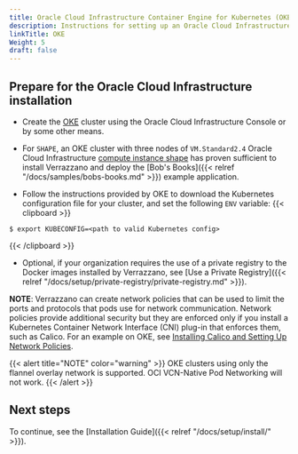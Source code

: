 ```yaml
---
title: Oracle Cloud Infrastructure Container Engine for Kubernetes (OKE)
description: Instructions for setting up an Oracle Cloud Infrastructure Container Engine for Kubernetes (OKE) cluster for Verrazzano
linkTitle: OKE
Weight: 5
draft: false
---
```


## Prepare for the Oracle Cloud Infrastructure installation

* Create the [OKE](https://docs.cloud.oracle.com/en-us/iaas/Content/ContEng/Concepts/contengoverview.htm) cluster using the Oracle Cloud Infrastructure Console or by some other means.  

* For `SHAPE`, an OKE cluster with three nodes of `VM.Standard2.4` Oracle Cloud Infrastructure [compute instance shape](https://www.oracle.com/cloud/compute/virtual-machines.html) has proven sufficient to install Verrazzano and deploy the [Bob's Books]({{< relref "/docs/samples/bobs-books.md" >}}) example application.

* Follow the instructions provided by OKE to download the Kubernetes configuration file for your cluster, and set the following `ENV` variable:
{{< clipboard >}}
<div class="highlight">

    $ export KUBECONFIG=<path to valid Kubernetes config>

</div>
{{< /clipboard >}}

* Optional, if your organization requires the use of a private registry to the Docker images installed by Verrazzano, see [Use a Private Registry]({{< relref "/docs/setup/private-registry/private-registry.md" >}}).

**NOTE**: Verrazzano can create network policies that can be used to limit the ports and protocols that pods use for network communication. Network policies provide additional security but they are enforced only if you install a Kubernetes Container Network Interface (CNI) plug-in that enforces them, such as Calico. For an example on OKE, see [Installing Calico and Setting Up Network Policies](https://docs.oracle.com/en-us/iaas/Content/ContEng/Tasks/contengsettingupcalico.htm).

{{< alert title="NOTE" color="warning" >}} OKE clusters using only the flannel overlay network is supported. OCI VCN-Native Pod Networking will not work.
{{< /alert >}}

## Next steps

To continue, see the [Installation Guide]({{< relref "/docs/setup/install/" >}}).
